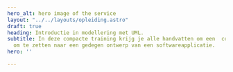 ```yaml
---
hero_alt: hero image of the service
layout: "../../layouts/opleiding.astro"
draft: true
heading: Introductie in modellering met UML.
subtitle: In deze compacte training krijg je alle handvatten om een  conceptueel idee,
  om te zetten naar een gedegen ontwerp van een softwareapplicatie.
hero: ''

---
```

